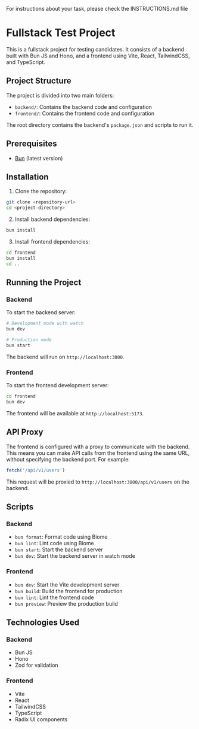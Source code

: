 For instructions about your task, please check the INSTRUCTIONS.md file


# Fullstack Test Project

This is a fullstack project for testing candidates. It consists of a backend built with Bun JS and Hono, and a frontend using Vite, React, TailwindCSS, and TypeScript.

## Project Structure

The project is divided into two main folders:

- `backend/`: Contains the backend code and configuration
- `frontend/`: Contains the frontend code and configuration

The root directory contains the backend's `package.json` and scripts to run it.

## Prerequisites

- [Bun](https://bun.sh/) (latest version)

## Installation

1. Clone the repository:

```bash
git clone <repository-url>
cd <project-directory>
```

2. Install backend dependencies:

```bash
bun install
```

3. Install frontend dependencies:

```bash
cd frontend
bun install
cd ..
```

## Running the Project

### Backend

To start the backend server:

```bash
# Development mode with watch
bun dev

# Production mode
bun start
```

The backend will run on `http://localhost:3000`.

### Frontend

To start the frontend development server:

```bash
cd frontend
bun dev
```

The frontend will be available at `http://localhost:5173`.

## API Proxy

The frontend is configured with a proxy to communicate with the backend. This means you can make API calls from the frontend using the same URL, without specifying the backend port. For example:

```javascript
fetch('/api/v1/users')
```

This request will be proxied to `http://localhost:3000/api/v1/users` on the backend.

## Scripts

### Backend

- `bun format`: Format code using Biome
- `bun lint`: Lint code using Biome
- `bun start`: Start the backend server
- `bun dev`: Start the backend server in watch mode

### Frontend

- `bun dev`: Start the Vite development server
- `bun build`: Build the frontend for production
- `bun lint`: Lint the frontend code
- `bun preview`: Preview the production build

## Technologies Used

### Backend

- Bun JS
- Hono
- Zod for validation

### Frontend

- Vite
- React
- TailwindCSS
- TypeScript
- Radix UI components


